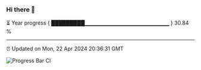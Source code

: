 ### Hi there 👋

⏳ Year progress { █████████▁▁▁▁▁▁▁▁▁▁▁▁▁▁▁▁▁▁▁▁▁ } 30.84 %

---

⏰ Updated on Mon, 22 Apr 2024 20:36:31 GMT

![Progress Bar CI](https://github.com/IshwaranRudhara/GIT-ACTION/workflows/Progress%20Bar%20CI/badge.svg)
